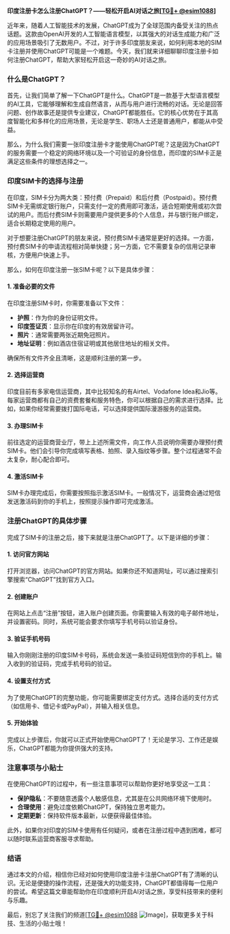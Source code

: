 **印度注册卡怎么注册ChatGPT？——轻松开启AI对话之旅[[TG💪+ @esim1088](https://t.me/s/esim1088)]**

近年来，随着人工智能技术的发展，ChatGPT成为了全球范围内备受关注的热点话题。这款由OpenAI开发的人工智能语言模型，以其强大的对话生成能力和广泛的应用场景吸引了无数用户。不过，对于许多印度朋友来说，如何利用本地的SIM卡注册并使用ChatGPT可能是一个难题。今天，我们就来详细聊聊印度注册卡如何注册ChatGPT，帮助大家轻松开启这一奇妙的AI对话之旅。

### 什么是ChatGPT？

首先，让我们简单了解一下ChatGPT是什么。ChatGPT是一款基于大型语言模型的AI工具，它能够理解和生成自然语言，从而与用户进行流畅的对话。无论是回答问题、创作故事还是提供专业建议，ChatGPT都能胜任。它的核心优势在于其高度智能化和多样化的应用场景，无论是学生、职场人士还是普通用户，都能从中受益。

那么，为什么我们需要一张印度注册卡才能使用ChatGPT呢？这是因为ChatGPT的服务需要一个稳定的网络环境以及一个可验证的身份信息，而印度的SIM卡正是满足这些条件的理想选择之一。

### 印度SIM卡的选择与注册

在印度，SIM卡分为两大类：预付费（Prepaid）和后付费（Postpaid）。预付费SIM卡无需绑定银行账户，只需支付一定的费用即可激活，适合短期使用或初次尝试的用户。而后付费SIM卡则需要用户提供更多的个人信息，并与银行账户绑定，适合长期稳定使用的用户。

对于想要注册ChatGPT的朋友来说，预付费SIM卡通常是更好的选择。一方面，预付费SIM卡的申请流程相对简单快捷；另一方面，它不需要复杂的信用记录审核，方便用户快速上手。

那么，如何在印度注册一张SIM卡呢？以下是具体步骤：

#### 1. 准备必要的文件

在印度注册SIM卡时，你需要准备以下文件：
- **护照**：作为你的身份证明文件。
- **印度签证页**：显示你在印度的有效居留许可。
- **照片**：通常需要两张近期免冠照片。
- **地址证明**：例如酒店住宿证明或其他居住地址的相关文件。

确保所有文件齐全且清晰，这是顺利注册的第一步。

#### 2. 选择运营商

印度目前有多家电信运营商，其中比较知名的有Airtel、Vodafone Idea和Jio等。每家运营商都有自己的资费套餐和服务特色，你可以根据自己的需求进行选择。比如，如果你经常需要拨打国际电话，可以选择提供国际漫游服务的运营商。

#### 3. 办理SIM卡

前往选定的运营商营业厅，带上上述所需文件，向工作人员说明你需要办理预付费SIM卡。他们会引导你完成填写表格、拍照、录入指纹等步骤。整个过程通常不会太复杂，耐心配合即可。

#### 4. 激活SIM卡

SIM卡办理完成后，你需要按照指示激活SIM卡。一般情况下，运营商会通过短信发送激活码到你的手机上，按照提示操作即可完成激活。

### 注册ChatGPT的具体步骤

完成了SIM卡的注册之后，接下来就是注册ChatGPT了。以下是详细的步骤：

#### 1. 访问官方网站

打开浏览器，访问ChatGPT的官方网站。如果你还不知道网址，可以通过搜索引擎搜索“ChatGPT”找到官方入口。

#### 2. 创建账户

在网站上点击“注册”按钮，进入账户创建页面。你需要输入有效的电子邮件地址，并设置密码。同时，系统可能会要求你填写手机号码以验证身份。

#### 3. 验证手机号码

输入你刚刚注册的印度SIM卡号码，系统会发送一条验证码短信到你的手机上。输入收到的验证码，完成手机号码的验证。

#### 4. 设置支付方式

为了使用ChatGPT的完整功能，你可能需要绑定支付方式。选择合适的支付方式（如信用卡、借记卡或PayPal），并输入相关信息。

#### 5. 开始体验

完成以上步骤后，你就可以正式开始使用ChatGPT了！无论是学习、工作还是娱乐，ChatGPT都能为你提供强大的支持。

### 注意事项与小贴士

在使用ChatGPT的过程中，有一些注意事项可以帮助你更好地享受这一工具：

- **保护隐私**：不要随意透露个人敏感信息，尤其是在公共网络环境下使用时。
- **合理使用**：避免过度依赖ChatGPT，保持独立思考能力。
- **定期更新**：保持软件版本最新，以便获得最佳体验。

此外，如果你对印度的SIM卡使用有任何疑问，或者在注册过程中遇到困难，都可以随时联系运营商客服寻求帮助。

### 结语

通过本文的介绍，相信你已经对如何使用印度注册卡注册ChatGPT有了清晰的认识。无论是便捷的操作流程，还是强大的功能支持，ChatGPT都值得每一位用户的尝试。希望这篇文章能帮助你在印度顺利开启AI对话之旅，享受科技带来的便利与乐趣。

最后，别忘了关注我们的频道[[TG💪+ @esim1088](https://t.me/s/esim1088) ![Image](https://i.postimg.cc/4NQfJmqS/Snipaste-2025-05-13-00-14-12.png)]，获取更多关于科技、生活的小贴士哦！